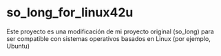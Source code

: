 # so_long_for_linux42u
Este proyecto es una modificación de mi proyecto original (so_long) para ser compatible con sistemas operativos basados en Linux (por ejemplo, Ubuntu)
